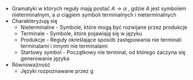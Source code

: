 - Gramatyki w których reguły mają postać $A → \alpha$ , gdzie $A$ jest symbolem nieterminalnym, a $\alpha$ ciągiem symboli terminalnych i nieterminalnych
- Charakteryzują się
	- Nieterminalne - Symbole, które mogą być rozwijane przez produkcje
	- Terminale - Symbole, które pojawiają się w języku
	- Produkcje - Reguły określające sposób zastępowania nie terminali terminalami i innymi nie terminalami
	- Startowy symbol - Początkowy nie terminal, od którego zaczyna się generowanie języka
- Równoważność
	- Języki rozpoznawane przez g